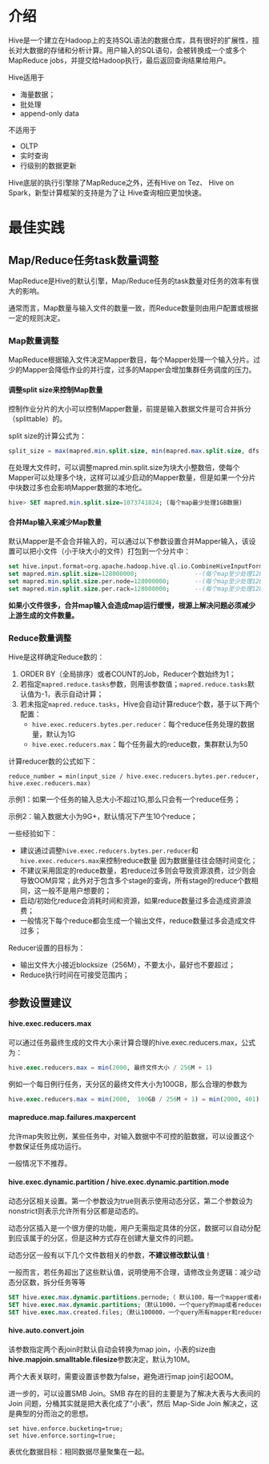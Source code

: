 # 介绍

Hive是一个建立在Hadoop上的支持SQL语法的数据仓库，具有很好的扩展性，擅长对大数据的存储和分析计算。用户输入的SQL语句，会被转换成一个或多个MapReduce jobs，并提交给Hadoop执行，最后返回查询结果给用户。

Hive适用于

- 海量数据；
- 批处理
- append-only data

不适用于

- OLTP
- 实时查询
- 行级别的数据更新

Hive底层的执行引擎除了MapReduce之外，还有Hive on Tez、 Hive on Spark，新型计算框架的支持是为了让 Hive查询相应更加快速。

# 最佳实践

## Map/Reduce任务task数量调整

MapReduce是Hive的默认引擎，Map/Reduce任务的task数量对任务的效率有很大的影响。

通常而言，Map数量与输入文件的数量一致，而Reduce数量则由用户配置或根据一定的规则决定。

### Map数量调整

MapReduce根据输入文件决定Mapper数目，每个Mapper处理一个输入分片。过少的Mapper会降低作业的并行度，过多的Mapper会增加集群任务调度的压力。

#### 调整split size来控制Map数量

控制作业分片的大小可以控制Mapper数量，前提是输入数据文件是可合并拆分（splittable）的。

split size的计算公式为：

```sql
split_size = max(mapred.min.split.size, min(mapred.max.split.size, dfs.block.size))
```

在处理大文件时，可以调整mapred.min.split.size为块大小整数倍，使每个Mapper可以处理多个块，这样可以减少启动的Mapper数量，但是如果一个分片中块数过多也会影响Mapper数据的本地化。

```sql
hive> SET mapred.min.split.size=1073741824; (每个map最少处理1GB数据)
```

#### 合并Map输入来减少Map数量

默认Mapper是不会合并输入的，可以通过以下参数设置合并Mapper输入，该设置可以把小文件（小于块大小的文件）打包到一个分片中：

```sql
set hive.input.format=org.apache.hadoop.hive.ql.io.CombineHiveInputFormat;
set mapred.min.split.size=128000000;                --(每个map至少处理128M数据)
set mapred.min.split.size.per.node=128000000;       --(每个map至少处理128M数据)
set mapred.min.split.size.per.rack=128000000;       --(每个map至少处理128M数据)
```

**如果小文件很多，合并map输入会造成map运行缓慢，根源上解决问题必须减少上游生成的文件数量。**

### Reduce数量调整

Hive是这样确定Reduce数的：

1. ORDER BY（全局排序）或者COUNT的Job，Reducer个数始终为1；
2. 若指定`mapred.reduce.tasks`参数，则用该参数值；`mapred.reduce.tasks`默认值为-1，表示自动计算；
3. 若未指定`mapred.reduce.tasks`，Hive会自动计算reduce个数，基于以下两个配置：
   - `hive.exec.reducers.bytes.per.reducer`：每个reduce任务处理的数据量，默认为1G
   - `hive.exec.reducers.max`：每个任务最大的reduce数，集群默认为50

计算reducer数的公式如下：

```
reduce_number = min(input_size / hive.exec.reducers.bytes.per.reducer, hive.exec.reducers.max)
```

示例1：如果一个任务的输入总大小不超过1G,那么只会有一个reduce任务；

示例2：输入数据大小为9G+，默认情况下产生10个reduce；

一些经验如下：

- 建议通过调整`hive.exec.reducers.bytes.per.reducer`和`hive.exec.reducers.max`来控制reduce数量 因为数据量往往会随时间变化；
- 不建议采用固定的reduce数量，若reduce过多则会导致资源浪费，过少则会导致OOM异常；此外对于包含多个stage的查询，所有stage的reduce个数相同，这一般不是用户想要的；
- 启动/初始化reduce会消耗时间和资源，如果reduce数量过多会造成资源浪费；
- 一般情况下每个reduce都会生成一个输出文件，reduce数量过多会造成文件过多；

Reducer设置的目标为：

- 输出文件大小接近blocksize（256M），不要太小，最好也不要超过；
- Reduce执行时间在可接受范围内；

## 参数设置建议

#### hive.exec.reducers.max

可以通过任务最终生成的文件大小来计算合理的hive.exec.reducers.max，公式为：

```sql
hive.exec.reducers.max = min(2000, 最终文件大小 / 256M + 1)
```

例如一个每日例行任务，天分区的最终文件大小为100GB，那么合理的参数为

```sql
hive.exec.reducers.max = min(2000,  100GB / 256M + 1) = min(2000, 401) = 401
```

#### mapreduce.map.failures.maxpercent

允许map失败比例，某些任务中，对输入数据中不可控的脏数据，可以设置这个参数保证任务成功运行。

一般情况下不推荐。

#### hive.exec.dynamic.partition / hive.exec.dynamic.partition.mode

动态分区相关设置。第一个参数设为true则表示使用动态分区，第二个参数设为nonstrict则表示允许所有分区都是动态的。

动态分区插入是一个很方便的功能，用户无需指定具体的分区，数据可以自动分配到应该属于的分区，但是这种方式存在创建大量文件的问题。

动态分区一般有以下几个文件数相关的参数，**不建议修改默认值**！

一般而言，若任务超出了这些默认值，说明使用不合理，请修改业务逻辑：减少动态分区数，拆分任务等等

```sql
SET hive.exec.max.dynamic.partitions.pernode;（ 默认100，每一个mapper或者reducer能够创建的最大分区数目，如果超过了将会报错）
SET hive.exec.max.dynamic.partitions;（默认1000，一个query的map或者reducer能够创建的最大分区数目）
SET hive.exec.max.created.files;（默认100000，一个query所有mapper和reducer能够创建的最大文件个数，一个动态分区下通常会产生多个文件）
```

#### hive.auto.convert.join

该参数指定两个表join时默认自动会转换为map join，小表的size由**hive.mapjoin.smalltable.filesize**参数决定，默认为10M。

两个大表关联时，需要设置该参数为false，避免进行map join引起OOM。

进一步的，可以设置SMB Join。SMB 存在的目的主要是为了解决大表与大表间的 Join 问题，分桶其实就是把大表化成了“小表”，然后 Map-Side Join 解决之，这是典型的分而治之的思想。

```shell
set hive.enforce.bucketing=true;
set hive.enforce.sorting=true;
```

表优化数据目标：相同数据尽量聚集在一起。